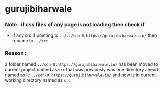 # gurujibiharwale

### Note : if css files of any page is not loading then check if

- if any src if pointing to `../../cdn-0.https://gurujibiharwale.in/` then rename to `../src`

### Reason :

a folder named `../cdn-0.https://gurujibiharwale.in/` has been moved to current project named as `src` that was previously was one directory ahead named as ie `../cdn-0.https://gurujibiharwale.in/` and now is in current working directory named as `src`
